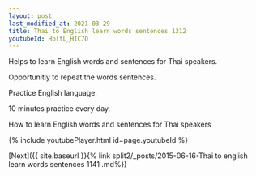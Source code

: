 ```yaml
---
layout: post
last_modified_at: 2021-03-29
title: Thai to English learn words sentences 1312 
youtubeId: HbltL_HIC7Q
---
```

 
 
Helps to learn English words and sentences for Thai speakers.

Opportunitiy to repeat the words sentences. 

Practice English language. 
 
10 minutes practice every day. 
 
How to learn English words and sentences for Thai speakers 
 
{% include youtubePlayer.html id=page.youtubeId %}
 
 
[Next]({{ site.baseurl }}{% link  split2/_posts/2015-06-16-Thai to english learn words sentences 1141 .md%})
 
